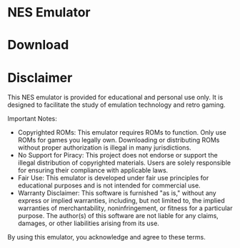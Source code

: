 # NES Emulator 




# Download







# Disclaimer
This NES emulator is provided for educational and personal use only. It is designed to facilitate the study of emulation technology and retro gaming.

Important Notes:

- Copyrighted ROMs: This emulator requires ROMs to function. Only use ROMs for games you legally own. Downloading or distributing ROMs without proper authorization is illegal in many jurisdictions.
- No Support for Piracy: This project does not endorse or support the illegal distribution of copyrighted materials. Users are solely responsible for ensuring their compliance with applicable laws.
- Fair Use: This emulator is developed under fair use principles for educational purposes and is not intended for commercial use.
- Warranty Disclaimer:
This software is furnished "as is," without any express or implied warranties, including, but not limited to, the implied warranties of merchantability, noninfringement, or fitness for a particular purpose. The author(s) of this software are not liable for any claims, damages, or other liabilities arising from its use.

By using this emulator, you acknowledge and agree to these terms.
